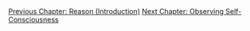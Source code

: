 <div id="nav"><a href="reason-intro.html">Previous Chapter: Reason (Introduction)</a>
<a href="observing-self.html">Next Chapter: Observing Self-Consciousness</a></div>

</section>

[^1]: §239.
[^2]: Hyppolite, *Genesis and Structure*, p. 232.
[^3]: §240.
[^4]: §241, translation altered.
[^5]: Kalkavage, *The Logic of Desire*, p. 167.
[^6]: §243.
[^7]: §244.
[^8]: Immanuel Kant, *Prolegomena to Any Future Metaphysics*, translated by J. W. Ellington (Cambridge: Hackett, 2001), §20.
[^9]: §245.
[^10]: Ibid.
[^11]: Ibid.
[^12]: §246.
[^13]: Kalkavage, *The Logic of Desire*, p. 168.
[^14]: §246.
[^15]: Ibid, translation altered.
[^16]: Ibid.
[^17]: Note that Darwin had not even been born by the time the *Phenomenology* was written; many of the ways that living beings come to distinguish themselves would not have been known to Hegel.
[^18]: §248.
[^19]: Diogenes Laërtius, *Lives of Eminent Philosophers*, translated by R. D. Hicks, Vol. 2 (Cambridge, MA: Harvard University Press, 1925) p. 43, VI 40-42.
[^20]: §248.
[^21]: §249.
[^22]: Ibid, translation altered.
[^23]: Ibid.
[^24]: Harris, *Hegel's Ladder*, I, p. 490.
[^25]: §249.
[^26]: §250.
[^27]: Francis Bacon, *The New Organon* (Cambridge: Cambridge University Press, 2004), p. 16.
[^28]: §250.
[^29]: Ibid.
[^30]: Ibid.
[^31]: §251.
[^32]: Ibid.
[^33]: This is now an obsolete sense of the word 'matter'.
[^34]: §252.
[^35]: Kalkavage, *The Logic of Desire*, p. 169.
[^36]: Harris, *Hegel's Ladder*, I, p. 494.
[^37]: Hyppolite, *Genesis and Structure*, pp. 239-40.
[^38]: Ibid, p. 240.
[^39]: §2.
[^40]: René Descartes, 'Meditations on First Philosophy' in *Philosophical Essays and Correspondence*, edited by R. Ariew (Indianapolis, IN: Hackett, 2000), p. 111.
[^41]: §254.
[^42]: Harris, *Hegel's Ladder*, I, p. 496.
[^43]: §255.
[^44]: Ibid.
[^45]: Ibid.
[^46]: Ibid, translation altered.
[^47]: Harris, *Hegel's Ladder*, I, p. 498.
[^48]: §256.
[^49]: Kant, *Critique of the Power of Judgment*, translated by P. Guyer and E. Matthews (Cambridge: Cambridge University Press, 2002), §65, 5:374.
[^50]: §256, translation altered.
[^51]: §22.
[^52]: Pindar, *The Complete Odes*, translated by A. Verity (Oxford: Oxford University Press, 2007), Pyth. II, 73. Friedrich Nietzsche, *The Gay Science*, translated by W. Kaufmann (New York: Random House, 1974), §270.
[^53]: §257.
[^54]: Ibid.
[^55]: §259.
[^56]: §259.
[^57]: §260.
[^58]: Michael Inwood, 'Commentary' in G. W. F. Hegel, *The Phenomenology of Spirit*, translated by M. Inwood (Oxford: Oxford University Press, 2018), p. 416.
[^59]: §260.
[^60]: §261.
[^61]: §263.
[^62]: §265.
[^63]: These definitions are given in §266, and the examples of their manifestations in §267.
[^64]: §268.
[^65]: §270.
[^66]: §271.
[^67]: Ibid. Emphasis added.
[^68]: Ibid.
[^69]: Kant, *Critique of Pure Reason*, A33/B861.
[^70]: §278.
[^71]: Kalkavage, *The Logic of Desire*, pp. 174-5.
[^72]: Inwood, 'Commentary' in *The Phenomenology of Spirit*, p. 418.
[^73]: §279.
[^74]: §280. Emphasis added.
[^75]: §284.
[^76]: §285.
[^77]: §162.
[^78]: §285, translation altered.
[^79]: Harris, *Hegel's Ladder*, I, p. 526.
[^80]: Ibid, p. 529.
[^81]: §291.
[^82]: §291. Emphasis added.
[^83]: Hyppolite, *Genesis and Structure*, p. 257.
[^84]: §291. Emphasis added.
[^85]: §292.
[^86]: Ibid.
[^87]: Hyppolite, *Genesis and Structure*, p. 257.
[^88]: §293.
[^89]: Kalkavage, *The Logic of Desire*, p. 177.
[^90]: §294.
[^91]: Alexander Pope, *An Essay on Man*, Epistle I: 277-8.
[^92]: §294.
[^93]: Harris, *Hegel's Ladder*, I, p. 536.
[^94]: Kalkavage, *The Logic of Desire*, p. 178.
[^95]: §295.
[^96]: Ibid.
[^97]: §297.
[^98]: Ibid.
